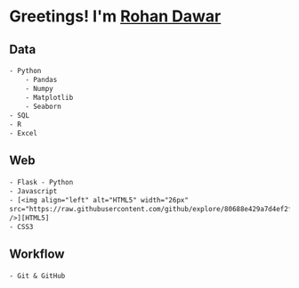 # Greetings! I'm [Rohan Dawar][website]

## Data
	- Python
	    - Pandas
	    - Numpy
	    - Matplotlib
	    - Seaborn
	- SQL	
	- R
	- Excel

## Web
	- Flask - Python
	- Javascript
	- [<img align="left" alt="HTML5" width="26px" src="https://raw.githubusercontent.com/github/explore/80688e429a7d4ef2fca1e82350fe8e3517d3494d/topics/html/html.png" />][HTML5]
	- CSS3

## Workflow
	- Git & GitHub

[website]: https://www.rohandawar.com/
